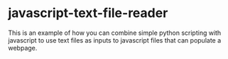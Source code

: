 # javascript-text-file-reader
This is an example of how you can combine simple python scripting with javascript to use text files as inputs to javascript files that can populate a webpage.
